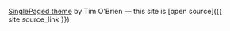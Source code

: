 
[SinglePaged theme](https://github.com/t413/SinglePaged) by Tim O'Brien
&mdash;
this site is [open source]({{ site.source_link }})

